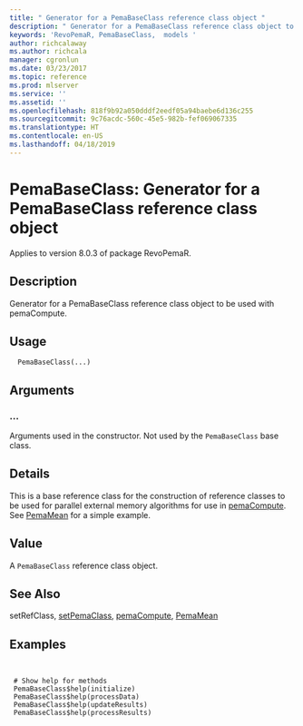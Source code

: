 ```yaml
---
title: " Generator for a PemaBaseClass reference class object "
description: " Generator for a PemaBaseClass reference class object to be used with pemaCompute. "
keywords: 'RevoPemaR, PemaBaseClass,  models '
author: richcalaway
ms.author: richcala
manager: cgronlun
ms.date: 03/23/2017
ms.topic: reference
ms.prod: mlserver
ms.service: ''
ms.assetid: ''
ms.openlocfilehash: 818f9b92a050dddf2eedf05a94baebe6d136c255
ms.sourcegitcommit: 9c76acdc-560c-45e5-982b-fef069067335
ms.translationtype: HT
ms.contentlocale: en-US
ms.lasthandoff: 04/18/2019
---
```

 # <a name="pemabaseclass--generator-for-a-pemabaseclass-reference-class-object"></a>PemaBaseClass:  Generator for a PemaBaseClass reference class object 

 Applies to version 8.0.3 of package RevoPemaR.

 ## <a name="description"></a>Description

Generator for a PemaBaseClass reference class object to be used with pemaCompute.


 ## <a name="usage"></a>Usage

```   
  PemaBaseClass(...)

```


 ## <a name="arguments"></a>Arguments



 ###  <a name=""></a>...
  Arguments used in the constructor. Not used by the `PemaBaseClass` base class.  



 ## <a name="details"></a>Details

This is a base reference class for the construction of reference classes to be used for parallel external memory algorithms for use in [pemaCompute](pemacompute.md). See [PemaMean](pemamean.md) for a simple example.


 ## <a name="value"></a>Value

A `PemaBaseClass` reference class object.








 ## <a name="see-also"></a>See Also

setRefClass, [setPemaClass](setpemaclass.md), [pemaCompute](pemacompute.md), [PemaMean](pemamean.md)


 ## <a name="examples"></a>Examples

 ```


  # Show help for methods
  PemaBaseClass$help(initialize)
  PemaBaseClass$help(processData)
  PemaBaseClass$help(updateResults)
  PemaBaseClass$help(processResults)
```




